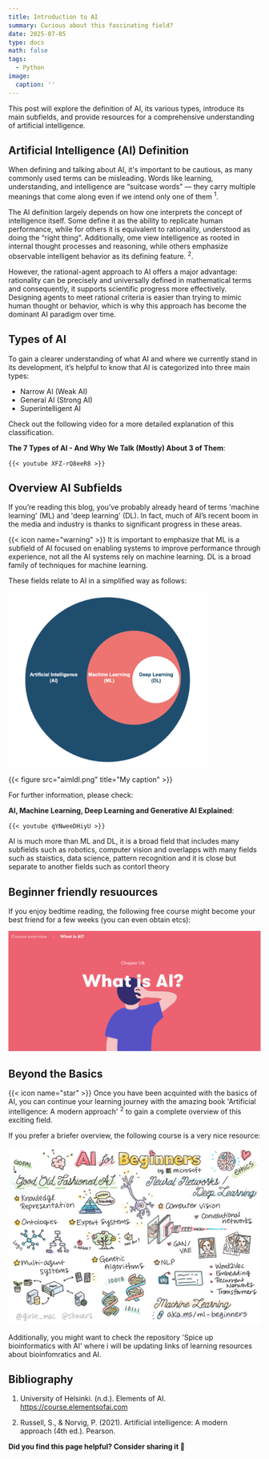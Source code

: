 ```yaml
---
title: Introduction to AI 
summary: Curious about this fascinating field?
date: 2025-07-05
type: docs
math: false
tags:
  - Python
image:
  caption: ''
---
```


This post will explore the definition of AI, its various types, introduce its main subfields, and provide resources for a comprehensive understanding of artificial intelligence.

## Artificial Intelligence (AI) Definition

When defining and talking about AI, it's important to be cautious, as many commonly used terms can be misleading. Words like learning, understanding, and intelligence are “suitcase words” — they carry multiple meanings that come along even if we intend only one of them <sup>1</sup>.

The AI definition largely depends on how one interprets the concept of intelligence itself. Some define it as the ability to replicate human performance, while for others it is equivalent to rationality, understood as doing the “right thing”. Additionally, ome view intelligence as rooted in internal thought processes and reasoning, while others emphasize observable intelligent behavior as its defining feature.
 <sup>2</sup>.

However, the rational-agent approach to AI offers a major advantage: rationality can be precisely and universally defined in mathematical terms and consequently, it supports scientific progress more effectively. Designing agents to meet rational criteria is easier than trying to mimic human thought or behavior, which is why this approach has become the dominant AI paradigm over time.

## Types of AI

To gain a clearer understanding of what AI and where we currently stand in its development, it’s helpful to know that AI is categorized into three main types:

- Narrow AI (Weak AI)
- General AI (Strong AI)
- Superintelligent AI

Check out the following video for a more detailed explanation of this classification.

**The 7 Types of AI - And Why We Talk (Mostly) About 3 of Them**:

    {{< youtube XFZ-rQ8eeR8 >}} 

## Overview AI Subfields

If you’re reading this blog, you’ve probably already heard of terms 'machine learning' (ML) and 'deep learning' (DL). In fact, much of AI’s recent boom in the media and industry is thanks to significant progress in these areas.

{{< icon name="warning" >}} It is important to emphasize that ML is a subfield of AI focused on enabling systems to improve performance through experience, not all the AI systems rely on machine learning. DL is a broad family of techniques for machine learning.

These fields relate to AI in a simplified way as follows:

<img src="aimldl.png" alt="Alt text" width="400" />

{{< figure src="aimldl.png" title="My caption" >}}


For further information, please check:

**AI, Machine Learning, Deep Learning and Generative AI Explained**:

    {{< youtube qYNweeDHiyU >}} 


 AI is much more than ML and DL, it is a broad field that includes many subfields such as robotics, computer vision and overlapps with many fields such as staistics, data science, pattern recognition and it is close but separate to another fields such as contorl theory 
 
## Beginner friendly resuources

If you enjoy bedtime reading, the following free course might become your best friend for a few weeks (you can even obtain etcs): 

[![Elements of AI](aielements.png)](https://course.elementsofai.com)


## Beyond the Basics 

{{< icon name="star" >}} Once you have been acquinted with the basics of AI, you can continue your learning journey with the amazing book 'Artificial intelligence: A modern approach' <sup>2</sup> to gain a complete overview of this exciting field.

If you prefer a briefer overview, the following course is a very nice resource: 

[![Elements of AI](aimicrosoft.png)](https://github.com/microsoft/AI-For-Beginners)

Additionally, you might want to check the repository 'Spice up bioinformatics with AI' where i will be updating links of learning resources about bioinfomratics and AI. 

## Bibliography 

1. University of Helsinki. (n.d.). Elements of AI. https://course.elementsofai.com

2. Russell, S., & Norvig, P. (2021). Artificial intelligence: A modern approach (4th ed.). Pearson.


**Did you find this page helpful? Consider sharing it 🙌**

